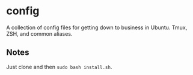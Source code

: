 # config
A collection of config files for getting down to business in Ubuntu. Tmux, ZSH, and common aliases.

## Notes
Just clone and then `sudo bash install.sh`.
